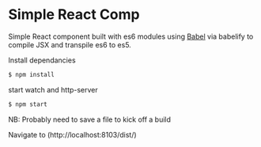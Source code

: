 # Simple React Comp

Simple React component built with es6 modules using [Babel](https://babeljs.io/) via babelify to compile JSX and transpile es6 to es5.


Install dependancies
```bash
$ npm install
```

start watch and http-server
```bash
$ npm start
```

NB: Probably need to save a file to kick off a build

Navigate to (http://localhost:8103/dist/)
